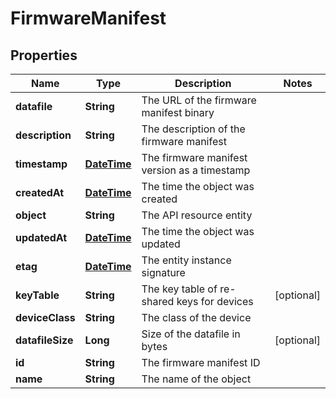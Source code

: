 
# FirmwareManifest

## Properties
Name | Type | Description | Notes
------------ | ------------- | ------------- | -------------
**datafile** | **String** | The URL of the firmware manifest binary | 
**description** | **String** | The description of the firmware manifest | 
**timestamp** | [**DateTime**](DateTime.md) | The firmware manifest version as a timestamp | 
**createdAt** | [**DateTime**](DateTime.md) | The time the object was created | 
**object** | **String** | The API resource entity | 
**updatedAt** | [**DateTime**](DateTime.md) | The time the object was updated | 
**etag** | [**DateTime**](DateTime.md) | The entity instance signature | 
**keyTable** | **String** | The key table of re-shared keys for devices |  [optional]
**deviceClass** | **String** | The class of the device | 
**datafileSize** | **Long** | Size of the datafile in bytes |  [optional]
**id** | **String** | The firmware manifest ID | 
**name** | **String** | The name of the object | 



